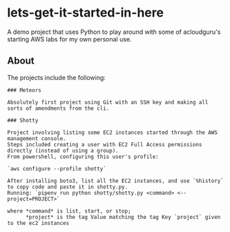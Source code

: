 # lets-get-it-started-in-here

A demo project that uses Python to play around with some of acloudguru's starting AWS labs for my own personal use.   

## About 

The projects include the following: 

	### Meteors 
	
	Absolutely first project using Git with an SSH key and making all sorts of amendments from the cli.
	
	### Shotty
	
	Project involving listing some EC2 instances started through the AWS management console.
	Steps included creating a user with EC2 Full Access permissions directly (instead of using a group).
	From powershell, configuring this user's profile:
	
	`aws configure --profile shotty`
	
	After installing boto3, list all the EC2 instances, and use `%history` to copy code and paste it in shotty.py.
	Running: `pipenv run python shotty/shotty.py <command> <--project=PROJECT>`
	
	where *command* is list, start, or stop;
		  *project* is the tag Value matching the tag Key `project` given to the ec2 instances 
	